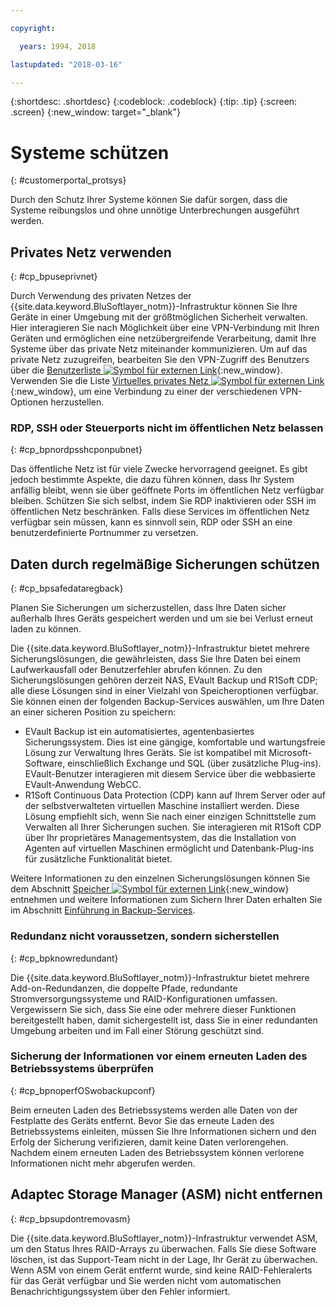 ```yaml
---

copyright:

  years: 1994, 2018

lastupdated: "2018-03-16"

---
```


{:shortdesc: .shortdesc}
{:codeblock: .codeblock}
{:tip: .tip}
{:screen: .screen}
{:new_window: target="_blank"}


# Systeme schützen
{: #customerportal_protsys}

Durch den Schutz Ihrer Systeme können Sie dafür sorgen, dass die Systeme reibungslos und ohne unnötige Unterbrechungen ausgeführt werden.

## Privates Netz verwenden
{: #cp_bpuseprivnet}

Durch Verwendung des privaten Netzes der {{site.data.keyword.BluSoftlayer_notm}}-Infrastruktur können Sie Ihre Geräte in einer Umgebung mit der größtmöglichen Sicherheit verwalten. Hier interagieren Sie nach Möglichkeit über eine VPN-Verbindung mit Ihren Geräten und ermöglichen eine netzübergreifende Verarbeitung, damit Ihre Systeme über das private Netz miteinander kommunizieren. Um auf das private Netz zuzugreifen, bearbeiten Sie den VPN-Zugriff des Benutzers über die [Benutzerliste ![Symbol für externen Link](../icons/launch-glyph.svg)](https://control.softlayer.com/account/user/list){:new_window}. Verwenden Sie die Liste [Virtuelles privates Netz ![Symbol für externen Link](../icons/launch-glyph.svg)](http://www.softlayer.com/vpn-access){:new_window}, um eine Verbindung zu einer der verschiedenen VPN-Optionen herzustellen.

### RDP, SSH oder Steuerports nicht im öffentlichen Netz belassen
{: #cp_bpnordpsshcponpubnet}

Das öffentliche Netz ist für viele Zwecke hervorragend geeignet. Es gibt jedoch bestimmte Aspekte, die dazu führen können, dass Ihr System anfällig bleibt, wenn sie über geöffnete Ports im öffentlichen Netz verfügbar bleiben. Schützen Sie sich selbst, indem Sie RDP inaktivieren oder SSH im öffentlichen Netz beschränken. Falls diese Services im öffentlichen Netz verfügbar sein müssen, kann es sinnvoll sein, RDP oder SSH an eine benutzerdefinierte Portnummer zu versetzen.

## Daten durch regelmäßige Sicherungen schützen
{: #cp_bpsafedataregback}

Planen Sie Sicherungen um sicherzustellen, dass Ihre Daten sicher außerhalb Ihres Geräts gespeichert werden und um sie bei Verlust erneut laden zu können.

Die {{site.data.keyword.BluSoftlayer_notm}}-Infrastruktur bietet mehrere Sicherungslösungen, die gewährleisten, dass Sie Ihre Daten bei einem Laufwerkausfall oder Benutzerfehler abrufen können. Zu den Sicherungslösungen gehören derzeit NAS, EVault Backup und R1Soft CDP; alle diese Lösungen sind in einer Vielzahl von Speicheroptionen verfügbar.
Sie können einen der folgenden Backup-Services auswählen, um Ihre Daten an einer sicheren Position zu speichern: 
  * EVault Backup ist ein automatisiertes, agentenbasiertes Sicherungssystem. Dies ist eine gängige, komfortable und wartungsfreie Lösung zur Verwaltung Ihres Geräts. Sie ist kompatibel mit Microsoft-Software, einschließlich Exchange und SQL (über zusätzliche Plug-ins). EVault-Benutzer interagieren mit diesem Service über die webbasierte EVault-Anwendung WebCC.
  * R1Soft Continuous Data Protection (CDP) kann auf Ihrem Server oder auf der selbstverwalteten virtuellen Maschine installiert werden. Diese Lösung empfiehlt sich, wenn Sie nach einer einzigen Schnittstelle zum Verwalten all Ihrer Sicherungen suchen. Sie interagieren mit R1Soft CDP über Ihr proprietäres Managementsystem, das die Installation von Agenten auf virtuellen Maschinen ermöglicht und Datenbank-Plug-ins für zusätzliche Funktionalität bietet.

 Weitere Informationen zu den einzelnen Sicherungslösungen können Sie dem Abschnitt [Speicher ![Symbol für externen Link](../icons/launch-glyph.svg)](http://www.softlayer.com/services/storagelayer/){:new_window} entnehmen und weitere Informationen zum Sichern Ihrer Daten erhalten Sie im Abschnitt [Einführung in Backup-Services](/docs/infrastructure/Backup/index.html). 

### Redundanz nicht voraussetzen, sondern sicherstellen
{: #cp_bpknowredundant}

Die {{site.data.keyword.BluSoftlayer_notm}}-Infrastruktur bietet mehrere Add-on-Redundanzen, die doppelte Pfade, redundante Stromversorgungssysteme und RAID-Konfigurationen umfassen. Vergewissern Sie sich, dass Sie eine oder mehrere dieser Funktionen bereitgestellt haben, damit sichergestellt ist, dass Sie in einer redundanten Umgebung arbeiten und im Fall einer Störung geschützt sind.

### Sicherung der Informationen vor einem erneuten Laden des Betriebssystems überprüfen
{: #cp_bpnoperfOSwobackupconf}

Beim erneuten Laden des Betriebssystems werden alle Daten von der Festplatte des Geräts entfernt. Bevor Sie das erneute Laden des Betriebssystems einleiten, müssen Sie Ihre Informationen sichern und den Erfolg der Sicherung verifizieren, damit keine Daten verlorengehen. Nachdem einem erneuten Laden des Betriebssystem können verlorene Informationen nicht mehr abgerufen werden.

## Adaptec Storage Manager (ASM) nicht entfernen
{: #cp_bpsupdontremovasm}

 Die {{site.data.keyword.BluSoftlayer_notm}}-Infrastruktur verwendet ASM, um den Status Ihres RAID-Arrays zu überwachen. Falls Sie diese Software löschen, ist das Support-Team nicht in der Lage, Ihr Gerät zu überwachen. Wenn ASM von einem Gerät entfernt wurde, sind keine RAID-Fehleralerts für das Gerät verfügbar und Sie werden nicht vom automatischen Benachrichtigungssystem über den Fehler informiert.
